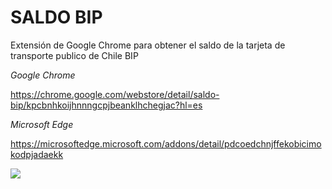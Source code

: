 # **SALDO BIP**

Extensión de Google Chrome para obtener el saldo de la tarjeta de transporte publico de Chile BIP

*Google Chrome*

https://chrome.google.com/webstore/detail/saldo-bip/kpcbnhkoijhnnngcpjbeanklhchegjac?hl=es

*Microsoft Edge*

https://microsoftedge.microsoft.com/addons/detail/pdcoedchnjffekobicimokodpjadaekk

![](https://lh3.googleusercontent.com/ztNX7p3kCGv_dFXU06RsgHijmjRLhuIgeYBL7KGoHz2EVWA9BUAWkOI82LHvyu6-Lw51tXDj1hE=w640-h400-e365-rj-sc0x00ffffff)
